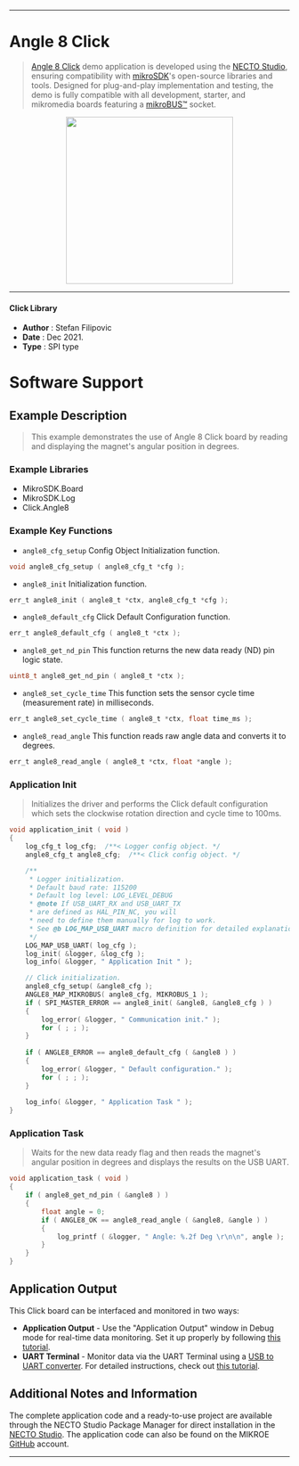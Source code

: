 
---
# Angle 8 Click

> [Angle 8 Click](https://www.mikroe.com/?pid_product=MIKROE-4971) demo application is developed using
the [NECTO Studio](https://www.mikroe.com/necto), ensuring compatibility with [mikroSDK](https://www.mikroe.com/mikrosdk)'s
open-source libraries and tools. Designed for plug-and-play implementation and testing, the demo is fully compatible with
all development, starter, and mikromedia boards featuring a [mikroBUS&trade;](https://www.mikroe.com/mikrobus) socket.

<p align="center">
  <img src="https://www.mikroe.com/?pid_product=MIKROE-4971&image=1" height=300px>
</p>

---

#### Click Library

- **Author**        : Stefan Filipovic
- **Date**          : Dec 2021.
- **Type**          : SPI type

# Software Support

## Example Description

> This example demonstrates the use of Angle 8 Click board by reading and displaying the magnet's angular position in degrees.

### Example Libraries

- MikroSDK.Board
- MikroSDK.Log
- Click.Angle8

### Example Key Functions

- `angle8_cfg_setup` Config Object Initialization function.
```c
void angle8_cfg_setup ( angle8_cfg_t *cfg );
```

- `angle8_init` Initialization function.
```c
err_t angle8_init ( angle8_t *ctx, angle8_cfg_t *cfg );
```

- `angle8_default_cfg` Click Default Configuration function.
```c
err_t angle8_default_cfg ( angle8_t *ctx );
```

- `angle8_get_nd_pin` This function returns the new data ready (ND) pin logic state.
```c
uint8_t angle8_get_nd_pin ( angle8_t *ctx );
```

- `angle8_set_cycle_time` This function sets the sensor cycle time (measurement rate) in milliseconds.
```c
err_t angle8_set_cycle_time ( angle8_t *ctx, float time_ms );
```

- `angle8_read_angle` This function reads raw angle data and converts it to degrees.
```c
err_t angle8_read_angle ( angle8_t *ctx, float *angle );
```

### Application Init

> Initializes the driver and performs the Click default configuration which sets the clockwise rotation direction and cycle time to 100ms.

```c
void application_init ( void )
{
    log_cfg_t log_cfg;  /**< Logger config object. */
    angle8_cfg_t angle8_cfg;  /**< Click config object. */

    /** 
     * Logger initialization.
     * Default baud rate: 115200
     * Default log level: LOG_LEVEL_DEBUG
     * @note If USB_UART_RX and USB_UART_TX 
     * are defined as HAL_PIN_NC, you will 
     * need to define them manually for log to work. 
     * See @b LOG_MAP_USB_UART macro definition for detailed explanation.
     */
    LOG_MAP_USB_UART( log_cfg );
    log_init( &logger, &log_cfg );
    log_info( &logger, " Application Init " );

    // Click initialization.
    angle8_cfg_setup( &angle8_cfg );
    ANGLE8_MAP_MIKROBUS( angle8_cfg, MIKROBUS_1 );
    if ( SPI_MASTER_ERROR == angle8_init( &angle8, &angle8_cfg ) )
    {
        log_error( &logger, " Communication init." );
        for ( ; ; );
    }
    
    if ( ANGLE8_ERROR == angle8_default_cfg ( &angle8 ) )
    {
        log_error( &logger, " Default configuration." );
        for ( ; ; );
    }
    
    log_info( &logger, " Application Task " );
}
```

### Application Task

> Waits for the new data ready flag and then reads the magnet's angular position in degrees and displays the results on the USB UART.

```c
void application_task ( void )
{
    if ( angle8_get_nd_pin ( &angle8 ) )
    {
        float angle = 0;
        if ( ANGLE8_OK == angle8_read_angle ( &angle8, &angle ) )
        {
            log_printf ( &logger, " Angle: %.2f Deg \r\n\n", angle );
        }
    }
}
```

## Application Output

This Click board can be interfaced and monitored in two ways:
- **Application Output** - Use the "Application Output" window in Debug mode for real-time data monitoring.
Set it up properly by following [this tutorial](https://www.youtube.com/watch?v=ta5yyk1Woy4).
- **UART Terminal** - Monitor data via the UART Terminal using
a [USB to UART converter](https://www.mikroe.com/click/interface/usb?interface*=uart,uart). For detailed instructions,
check out [this tutorial](https://help.mikroe.com/necto/v2/Getting%20Started/Tools/UARTTerminalTool).

## Additional Notes and Information

The complete application code and a ready-to-use project are available through the NECTO Studio Package Manager for 
direct installation in the [NECTO Studio](https://www.mikroe.com/necto). The application code can also be found on
the MIKROE [GitHub](https://github.com/MikroElektronika/mikrosdk_click_v2) account.

---
